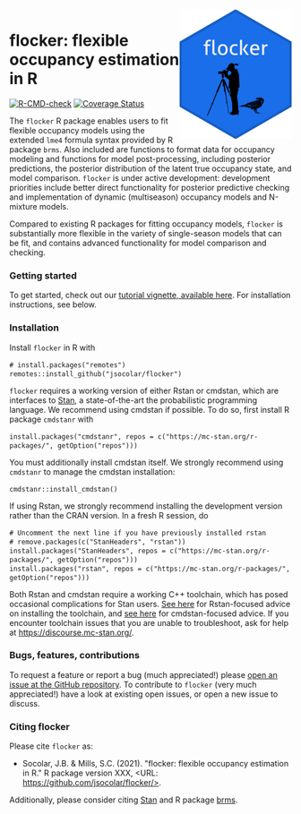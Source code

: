 <img src="man/figures/flocker_sticker.png" width = 200 alt="flocker logo" align = "right">

# flocker: flexible occupancy estimation in R
<!-- badges: start -->
[![R-CMD-check](https://github.com/jsocolar/flocker/workflows/R-CMD-check/badge.svg)](https://github.com/jsocolar/flocker/actions?workflow=R-CMD-check)
[![Coverage
Status](https://codecov.io/gh/jsocolar/flocker/branch/main/graph/badge.svg)](https://codecov.io/gh/jsocolar/flocker)
<!-- badges: end -->


The `flocker` R package enables users to fit flexible occupancy models using 
the extended `lme4` formula syntax provided by R package `brms`. Also 
included are functions to format data for occupancy modeling and functions 
for model post-processing, including posterior predictions, the posterior
distribution of the latent true occupancy state, and model comparison. 
`flocker` is under active development: development priorities include better 
direct functionality for posterior predictive checking and implementation of 
dynamic (multiseason) occupancy models and N-mixture models.

Compared to existing R packages for fitting occupancy models, `flocker` is 
substantially more flexible in the variety of single-season models that can 
be fit, and contains advanced functionality for model comparison and 
checking.

### Getting started
To get started, check out our 
[tutorial vignette, available here](https://jsocolar.github.io/flocker/articles/flocker_tutorial.html). 
For installation instructions, see below.

### Installation
Install `flocker` in R with
```
# install.packages("remotes")
remotes::install_github("jsocolar/flocker")
```
`flocker` requires a working version of either Rstan or cmdstan, which are 
interfaces to [Stan](https://mc-stan.org/), a state-of-the-art the 
probabilistic programming language. We recommend using cmdstan if possible.
To do so, first install R package `cmdstanr` with
```
install.packages("cmdstanr", repos = c("https://mc-stan.org/r-packages/", getOption("repos")))
```
You must additionally install cmdstan itself. We strongly recommend using
`cmdstanr` to manage the cmdstan installation:
```
cmdstanr::install_cmdstan()
```
If using Rstan, we strongly recommend 
installing the development version rather than the CRAN version. In a fresh 
R session, do
```
# Uncomment the next line if you have previously installed rstan
# remove.packages(c("StanHeaders", "rstan"))
install.packages("StanHeaders", repos = c("https://mc-stan.org/r-packages/", getOption("repos")))
install.packages("rstan", repos = c("https://mc-stan.org/r-packages/", getOption("repos")))
```
Both Rstan and cmdstan require a working C++ toolchain, which has posed occasional 
complications for Stan users. 
[See here](https://github.com/stan-dev/rstan/wiki/RStan-Getting-Started) for 
Rstan-focused advice on installing the toolchain, and 
[see here](https://mc-stan.org/cmdstanr/articles/cmdstanr.html) for cmdstan-focused 
advice. If you encounter toolchain issues that you are unable to troubleshoot, 
ask for help at https://discourse.mc-stan.org/.

### Bugs, features, contributions
To request a feature or report a bug (much appreciated!) please 
[open an issue at the GitHub repository](https://github.com/jsocolar/flocker/issues).
To contribute to `flocker` (very much appreciated!) have a look at existing open 
issues, or open a new issue to discuss.

### Citing flocker
Please cite `flocker` as:
* Socolar, J.B. & Mills, S.C. (2021). "flocker: flexible occupancy estimation in 
R." R package version XXX, <URL: https://github.com/jsocolar/flocker/>.

Additionally, please consider citing [Stan](https://mc-stan.org/users/citations/)
and R package [brms](https://mc-stan.org/users/interfaces/brms).
